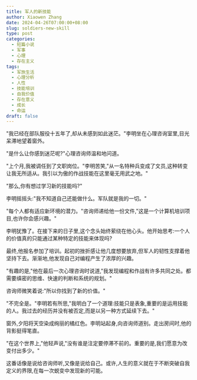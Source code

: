 ```yaml
---
title: 军人的新技能
author: Xiaowen Zhang
date: 2024-04-26T07:00:00+08:00
slug: soldiers-new-skill
type: post
categories:
  - 短篇小说
  - 军事
  - 心理
  - 存在主义
tags:
  - 军旅生活
  - 心理分析
  - 人性
  - 技能培训
  - 自我价值
  - 存在意义
  - 成长
  - 命运
draft: false
---
```


"我已经在部队服役十五年了,却从未感到如此迷茫。"李明坐在心理咨询室里,目光呆滞地望着窗外。

"是什么让你感到迷茫呢?"心理咨询师温和地问道。

"上个月,我被调任到了文职岗位。"李明苦笑,"从一名特种兵变成了文员,这种转变让我无所适从。我引以为傲的作战技能在这里毫无用武之地。"

"那么,你有想过学习新的技能吗?"

李明摇摇头:"我不知道自己还能做什么。军队就是我的一切。"

"每个人都有适应新环境的潜力。"咨询师递给他一份文件,"这是一个计算机培训项目,也许你会感兴趣。"

李明犹豫了。在接下来的日子里,这个念头始终萦绕在他心头。他开始思考:一个人的价值真的只能通过某种特定的技能来体现吗?

最终,他报名参加了培训。起初的挫折感让他几度想要放弃,但军人的韧性支撑着他坚持下去。渐渐地,他发现自己对编程产生了浓厚的兴趣。

"有趣的是,"他在最后一次心理咨询时说道,"我发现编程和作战有许多共同之处。都需要缜密的思维、快速的判断和系统的规划。"

咨询师微笑着说:"所以你找到了新的价值。"

"不完全是。"李明若有所思,"我明白了一个道理:技能只是表象,重要的是运用技能的人。我过去的经历并没有被否定,而是以另一种方式延续下去。"

窗外,夕阳将天空染成绚丽的橘红色。李明站起身,向咨询师道别。走出房间时,他的背影挺得笔直。

"在这个世界上,"他轻声说,"没有谁是注定要停滞不前的。重要的是,我们愿意为改变付出多少。"

这番话像是说给咨询师听,又像是说给自己。或许,人生的意义就在于不断突破自我定义的界限,在每一次蜕变中发现新的可能。